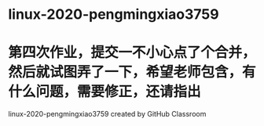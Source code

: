 # linux-2020-pengmingxiao3759
# 第四次作业，提交一不小心点了个合并，然后就试图弄了一下，希望老师包含，有什么问题，需要修正，还请指出
linux-2020-pengmingxiao3759 created by GitHub Classroom
